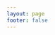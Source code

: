 ```yaml
---
layout: page
footer: false
---
```

<GameEntranceV id="contra" src="/classic/emulatorJS-4.0.12/games/index.html?language=en-US&name=contra" :resetHeight=false></GameEntranceV>
